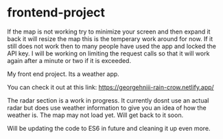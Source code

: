 # frontend-project
If the map is not working try to minimize your screen and then expand it back it will resize the map this is the temperary work around for now. If it still does not work then to many people have used the app and locked the API key. I will be working on limiting the request calls so that it will work again after a minute or two if it is exceeded.

My front end project. Its a weather app.

You can check it out at this link: https://georgehniii-rain-crow.netlify.app/

The radar section is a work in progress. It currently dosnt use an actual radar but does use weather information to give you an idea of how the weather is. The map may not load yet. Will get back to it soon.

Will be updating the code to ES6 in future and cleaning it up even more.
